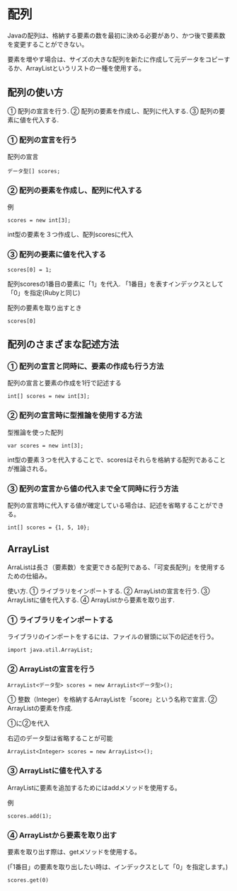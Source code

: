 # 配列

Javaの配列は、格納する要素の数を最初に決める必要があり、かつ後で要素数を変更することができない。

要素を増やす場合は、サイズの大きな配列を新たに作成して元データをコピーするか、ArrayListというリストの一種を使用する。

## 配列の使い方

① 配列の宣言を行う. 
② 配列の要素を作成し、配列に代入する. 
③ 配列の要素に値を代入する. 

### ① 配列の宣言を行う

配列の宣言
```
データ型[] scores;
```

### ② 配列の要素を作成し、配列に代入する

例
```
scores = new int[3];
```
int型の要素を３つ作成し、配列scoresに代入

### ③ 配列の要素に値を代入する

```
scores[0] = 1;
```
配列scoresの1番目の要素に「1」を代入. 
「1番目」を表すインデックスとして「0」を指定(Rubyと同じ)


配列の要素を取り出すとき

```
scores[0]
```

## 配列のさまざまな記述方法

### ① 配列の宣言と同時に、要素の作成も行う方法

配列の宣言と要素の作成を1行で記述する

```
int[] scores = new int[3];
```


### ② 配列の宣言時に型推論を使用する方法

型推論を使った配列
```
var scores = new int[3];
```

int型の要素３つを代入することで、scoresはそれらを格納する配列であることが推論される。

### ③ 配列の宣言から値の代入まで全て同時に行う方法

配列の宣言時に代入する値が確定している場合は、記述を省略することができる。

```
int[] scores = {1, 5, 10};
```


## ArrayList

ArraListは長さ（要素数）を変更できる配列である、「可変長配列」を使用するための仕組み。

使い方. 
① ライブラリをインポートする. 
② ArrayListの宣言を行う. 
③ ArrayListに値を代入する. 
④ ArrayListから要素を取り出す. 

### ① ライブラリをインポートする

ライブラリのインポートをするには、ファイルの冒頭に以下の記述を行う。
```
import java.util.ArrayList;
```

### ② ArrayListの宣言を行う

```
ArrayList<データ型> scores = new ArrayList<データ型>();
```

① 整数（Integer）を格納するArrayListを「score」という名称で宣言. 
② ArrayListの要素を作成. 


①に②を代入


右辺のデータ型は省略することが可能
```
ArrayList<Integer> scores = new ArrayList<>();
```

### ③ ArrayListに値を代入する

ArrayListに要素を追加するためにはaddメソッドを使用する。

例
```
scores.add(1);
```

### ④ ArrayListから要素を取り出す

要素を取り出す際は、getメソッドを使用する。  

(「1番目」の要素を取り出したい時は、インデックスとして「0」を指定します。)

```
scores.get(0)
```

